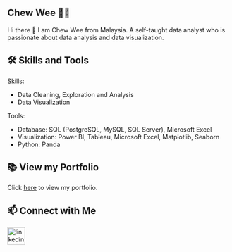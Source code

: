 ## Chew Wee 🙋‍♀️

Hi there 👋
I am Chew Wee from Malaysia. A self-taught data analyst who is passionate about data analysis and data visualization.


## 🛠️ Skills and Tools

Skills: 
* Data Cleaning, Exploration and Analysis 
* Data Visualization

Tools:
* Database: SQL (PostgreSQL, MySQL, SQL Server), Microsoft Excel
* Visualization: Power BI, Tableau, Microsoft Excel, Matplotlib, Seaborn
* Python: Panda


## 📚 View my Portfolio
Click [here](https://github.com/chewwee/portfolio) to view my portfolio.


## 📫 Connect with Me
[<img src='https://cdn.jsdelivr.net/npm/simple-icons@3.0.1/icons/linkedin.svg' alt='linkedin' height='40'>](https://www.linkedin.com/in/chew-wee-tnee/)  

